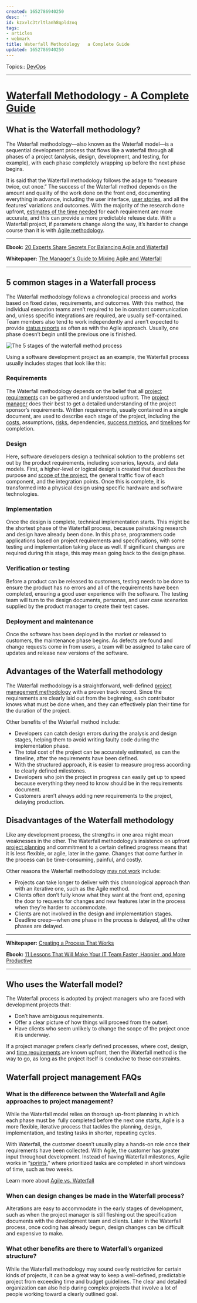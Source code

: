 ```yaml
---
created: 1652786940250
desc: ''
id: kzxvlc3trltlanh8qpldzoq
tags:
- articles
- webmark
title: Waterfall Methodology   a Complete Guide
updated: 1652786940250
---
```

   
Topics::  [DevOps](../../topics/devops.md)   
   
   
---   
   
# [Waterfall Methodology - A Complete Guide](https://www.workfront.com/project-management/methodologies/waterfall)   
   
## What is the Waterfall methodology?    
   
The Waterfall methodology—also known as the Waterfall model—is a sequential development process that flows like a waterfall through all phases of a project (analysis, design, development, and testing, for example), with each phase completely wrapping up before the next phase begins.   
   
It is said that the Waterfall methodology follows the adage to “measure twice, cut once.” The success of the Waterfall method depends on the amount and quality of the work done on the front end, documenting everything in advance, including the user interface, [user stories](https://www.workfront.com/project-management/methodologies/agile/user-stories), and all the features’ variations and outcomes. With the majority of the research done upfront, [estimates of the time needed](https://www.workfront.com/project-management/methodologies/agile/story-points) for each requirement are more accurate, and this can provide a more predictable release date. With a Waterfall project, if parameters change along the way, it’s harder to change course than it is with [Agile methodology](https://www.workfront.com/project-management/methodologies/agile).   
   
   
---   
   
**Ebook:** [20 Experts Share Secrets For Balancing Agile and Waterfall](https://www.workfront.com/resources/20-experts-share-secrets-for-balancing-agile-and-waterfall)   
   
**Whitepaper:** [The Manager's Guide to Mixing Agile and Waterfall](https://www.workfront.com/resources/solve-the-pain-of-mixing-agile-and-waterfall)   
   
   
---   
   
## 5 common stages in a Waterfall process   
   
The Waterfall methodology follows a chronological process and works based on fixed dates, requirements, and outcomes. With this method, the individual execution teams aren’t required to be in constant communication and, unless specific integrations are required, are usually self-contained. Team members also tend to work independently and aren’t expected to provide [status reports](https://www.workfront.com/project-management/life-cycle/monitoring-controlling/status-reports) as often as with the Agile approach. Usually, one phase doesn’t begin until the previous one is finished.   
   
![The 5 stages of the waterfall method process](inbox/assets/The%205%20stages%20of%20the%20waterfall%20method%20process.png)   
   
Using a software development project as an example, the Waterfall process usually includes stages that look like this:   
   
### Requirements   
   
The Waterfall methodology depends on the belief that all [project requirements](https://www.workfront.com/project-management/knowledge-areas/scope-management/requirements-management) can be gathered and understood upfront. The [project manager](https://www.workfront.com/project-management/career/project-manager) does their best to get a detailed understanding of the project sponsor’s requirements. Written requirements, usually contained in a single document, are used to describe each stage of the project, including the [costs](https://www.workfront.com/project-management/knowledge-areas/cost-management), assumptions, [risks](https://www.workfront.com/project-management/knowledge-areas/risk-management), dependencies, [success metrics](https://www.workfront.com/project-management/metrics), and [timelines](https://www.workfront.com/project-management/knowledge-areas/time-management/project-timeline) for completion.   
   
### Design   
   
Here, software developers design a technical solution to the problems set out by the product requirements, including scenarios, layouts, and data models. First, a higher-level or logical design is created that describes the purpose and [scope of the project](https://www.workfront.com/project-management/knowledge-areas/scope-management/project-scope), the general traffic flow of each component, and the integration points. Once this is complete, it is transformed into a physical design using specific hardware and software technologies.   
   
### Implementation   
   
Once the design is complete, technical implementation starts. This might be the shortest phase of the Waterfall process, because painstaking research and design have already been done. In this phase, programmers code applications based on project requirements and specifications, with some testing and implementation taking place as well. If significant changes are required during this stage, this may mean going back to the design phase.   
   
### Verification or testing   
   
Before a product can be released to customers, testing needs to be done to ensure the product has no errors and all of the requirements have been completed, ensuring a good user experience with the software. The testing team will turn to the design documents, personas, and user case scenarios supplied by the product manager to create their test cases.   
   
### Deployment and maintenance   
   
Once the software has been deployed in the market or released to customers, the maintenance phase begins. As defects are found and change requests come in from users, a team will be assigned to take care of updates and release new versions of the software.   
   
## Advantages of the Waterfall methodology   
   
The Waterfall methodology is a straightforward, well-defined [project management methodology](https://www.workfront.com/project-management/methodologies) with a proven track record. Since the requirements are clearly laid out from the beginning, each contributor knows what must be done when, and they can effectively plan their time for the duration of the project.   
   
Other benefits of the Waterfall method include:   
   
   
- Developers can catch design errors during the analysis and design stages, helping them to avoid writing faulty code during the implementation phase.   
- The total cost of the project can be accurately estimated, as can the timeline, after the requirements have been defined.   
- With the structured approach, it is easier to measure progress according to clearly defined milestones.   
- Developers who join the project in progress can easily get up to speed because everything they need to know should be in the requirements document.   
- Customers aren’t always adding new requirements to the project, delaying production.   
   
## Disadvantages of the Waterfall methodology   
   
Like any development process, the strengths in one area might mean weaknesses in the other. The Waterfall methodology’s insistence on upfront [project planning](https://www.workfront.com/project-management/life-cycle/planning) and commitment to a certain defined progress means that it is less flexible, or agile, later in the game. Changes that come further in the process can be time-consuming, painful, and costly.   
   
Other reasons the Waterfall methodology [may not work](https://www.workfront.com/blog/5-reasons-your-project-management-process-isnt-working) include:   
   
   
- Projects can take longer to deliver with this chronological approach than with an iterative one, such as the Agile method.   
- Clients often don’t fully know what they want at the front end, opening the door to requests for changes and new features later in the process when they’re harder to accommodate.   
- Clients are not involved in the design and implementation stages.   
- Deadline creep—when one phase in the process is delayed, all the other phases are delayed.   
   
   
---   
   
**Whitepaper:** [Creating a Process That Works](https://www.workfront.com/resources/creating-a-process-that-works)   
   
**Ebook:** [11 Lessons That Will Make Your IT Team Faster, Happier, and More Productive](https://www.workfront.com/resources/11-lessons-that-will-make-your-it-team-faster-happier-and-more-productive)   
   
   
---   
   
## Who uses the Waterfall model?   
   
The Waterfall process is adopted by project managers who are faced with development projects that:   
   
   
- Don’t have ambiguous requirements.   
- Offer a clear picture of how things will proceed from the outset.   
- Have clients who seem unlikely to change the scope of the project once it is underway.   
   
If a project manager prefers clearly defined processes, where cost, design, and [time requirements](https://www.workfront.com/project-management/knowledge-areas/time-management) are known upfront, then the Waterfall method is the way to go, as long as the project itself is conducive to those constraints.   
   
## Waterfall project management FAQs    
   
### What is the difference between the Waterfall and Agile approaches to project management?   
   
While the Waterfall model relies on thorough up-front planning in which each phase must be  fully completed before the next one starts, Agile is a more flexible, iterative process that tackles the planning, design, implementation, and testing tasks in shorter, repeating cycles.   
   
With Waterfall, the customer doesn’t usually play a hands-on role once their requirements have been collected. With Agile, the customer has greater input throughout development. Instead of having Waterfall milestones, Agile works in “[sprints](https://www.workfront.com/project-management/methodologies/scrum/sprints),” where prioritized tasks are completed in short windows of time, such as two weeks.   
   
Learn more about [Agile vs. Waterfall](https://www.workfront.com/project-management/methodologies/agile/agile-vs-waterfall)   
   
### When can design changes be made in the Waterfall process?   
   
Alterations are easy to accommodate in the early stages of development, such as when the project manager is still fleshing out the specification documents with the development team and clients. Later in the Waterfall process, once coding has already begun, design changes can be difficult and expensive to make.   
   
### What other benefits are there to Waterfall’s organized structure?   
   
While the Waterfall methodology may sound overly restrictive for certain kinds of projects, it can be a great way to keep a well-defined, predictable project from exceeding time and budget guidelines. The clear and detailed organization can also help during complex projects that involve a lot of people working toward a clearly outlined goal.